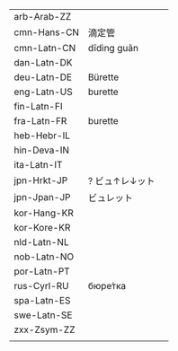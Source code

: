 | | | |
|-|-|-|
| arb-Arab-ZZ |  |  |
| cmn-Hans-CN | 滴定管 |  |
| cmn-Latn-CN | dīdìng guǎn |  |
| dan-Latn-DK |  |  |
| deu-Latn-DE | Bürette |  |
| eng-Latn-US | burette |  |
| fin-Latn-FI |  |  |
| fra-Latn-FR | burette |  |
| heb-Hebr-IL |  |  |
| hin-Deva-IN |  |  |
| ita-Latn-IT |  |  |
| jpn-Hrkt-JP | ? ビュ↑レ↓ット |  |
| jpn-Jpan-JP | ビュレット |  |
| kor-Hang-KR |  |  |
| kor-Kore-KR |  |  |
| nld-Latn-NL |  |  |
| nob-Latn-NO |  |  |
| por-Latn-PT |  |  |
| rus-Cyrl-RU | бюре́тка |  |
| spa-Latn-ES |  |  |
| swe-Latn-SE |  |  |
| zxx-Zsym-ZZ |  |  |
|  |  |  |
